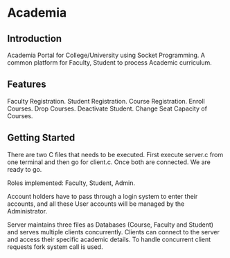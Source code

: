 # Academia
## Introduction

Academia Portal for College/University using Socket Programming.
A common platform for Faculty, Student to process Academic curriculum.

## Features

Faculty Registration.
Student Registration.
Course Registration.
Enroll Courses.
Drop Courses.
Deactivate Student.
Change Seat Capacity of Courses.

## Getting Started

There are two C files that needs to be executed.
First execute server.c from one terminal and then go for client.c.
Once both are connected.
We are ready to go.

Roles implemented: Faculty, Student, Admin.

Account holders have to pass through a login system to enter their accounts, and
all these User accounts will be managed by the Administrator.

Server maintains three files as Databases (Course, Faculty and Student) and serves multiple clients concurrently. Clients can connect to the server and access their specific academic details.
To handle concurrent client requests fork system call is used.